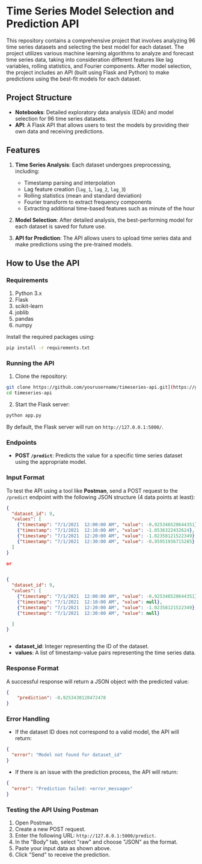 
# Time Series Model Selection and Prediction API

This repository contains a comprehensive project that involves analyzing 96 time series datasets and selecting the best model for each dataset. The project utilizes various machine learning algorithms to analyze and forecast time series data, taking into consideration different features like lag variables, rolling statistics, and Fourier components. After model selection, the project includes an API (built using Flask and Python) to make predictions using the best-fit models for each dataset.

## Project Structure

- **Notebooks**: Detailed exploratory data analysis (EDA) and model selection for 96 time series datasets.
- **API**: A Flask API that allows users to test the models by providing their own data and receiving predictions.

## Features

1. **Time Series Analysis**: Each dataset undergoes preprocessing, including:
   - Timestamp parsing and interpolation
   - Lag feature creation (`lag_1`, `lag_2`, `lag_3`)
   - Rolling statistics (mean and standard deviation)
   - Fourier transform to extract frequency components
   - Extracting additional time-based features such as minute of the hour

2. **Model Selection**: After detailed analysis, the best-performing model for each dataset is saved for future use.

3. **API for Prediction**: The API allows users to upload time series data and make predictions using the pre-trained models.

## How to Use the API

### Requirements

1. Python 3.x
2. Flask
3. scikit-learn
4. joblib
5. pandas
6. numpy

Install the required packages using:
```bash
pip install -r requirements.txt
```

### Running the API

1. Clone the repository:
```bash
git clone https://github.com/yourusername/timeseries-api.git](https://github.com/tnen128/Time_Series_Task.git
cd timeseries-api
```

2. Start the Flask server:
```bash
python app.py
```

By default, the Flask server will run on `http://127.0.0.1:5000/`.

### Endpoints

- **POST `/predict`**: Predicts the value for a specific time series dataset using the appropriate model.

### Input Format

To test the API using a tool like **Postman**, send a POST request to the `/predict` endpoint with the following JSON structure (4 data points at least):

```json
{
  "dataset_id": 9,
  "values": [
    {"timestamp": "7/1/2021  12:00:00 AM", "value": -0.925346520644351},
    {"timestamp": "7/1/2021  12:10:00 AM", "value": -1.0536322432624},
    {"timestamp": "7/1/2021  12:20:00 AM", "value": -1.02358121522349},
    {"timestamp": "7/1/2021  12:30:00 AM", "value": -0.95951936715285}
  ]
}

or 


{
  "dataset_id": 9,
  "values": [
    {"timestamp": "7/1/2021  12:00:00 AM", "value": -0.925346520644351},
    {"timestamp": "7/1/2021  12:10:00 AM", "value": null},
    {"timestamp": "7/1/2021  12:20:00 AM", "value": -1.02358121522349},
    {"timestamp": "7/1/2021  12:30:00 AM", "value": null}

  ]
}



```

- **dataset_id**: Integer representing the ID of the dataset.
- **values**: A list of timestamp-value pairs representing the time series data.

### Response Format

A successful response will return a JSON object with the predicted value:
```json
{
    "prediction": -0.9253430128472478
}
```

### Error Handling

- If the dataset ID does not correspond to a valid model, the API will return:
```json
{
  "error": "Model not found for dataset_id"
}
```

- If there is an issue with the prediction process, the API will return:
```json
{
  "error": "Prediction failed: <error_message>"
}
```

### Testing the API Using Postman

1. Open Postman.
2. Create a new POST request.
3. Enter the following URL: `http://127.0.0.1:5000/predict`.
4. In the "Body" tab, select "raw" and choose "JSON" as the format.
5. Paste your input data as shown above.
6. Click "Send" to receive the prediction.
